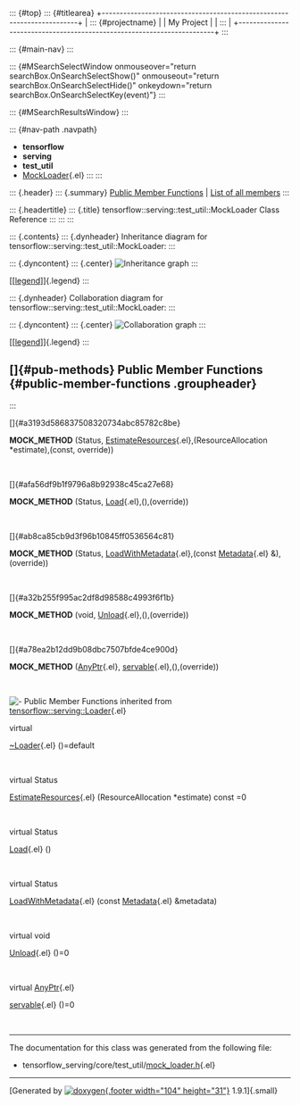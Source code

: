 ::: {#top}
::: {#titlearea}
+-----------------------------------------------------------------------+
| ::: {#projectname}                                                    |
| My Project                                                            |
| :::                                                                   |
+-----------------------------------------------------------------------+
:::

::: {#main-nav}
:::

::: {#MSearchSelectWindow onmouseover="return searchBox.OnSearchSelectShow()" onmouseout="return searchBox.OnSearchSelectHide()" onkeydown="return searchBox.OnSearchSelectKey(event)"}
:::

::: {#MSearchResultsWindow}
:::

::: {#nav-path .navpath}
-   **tensorflow**
-   **serving**
-   **test\_util**
-   [MockLoader](classtensorflow_1_1serving_1_1test__util_1_1MockLoader.html){.el}
:::
:::

::: {.header}
::: {.summary}
[Public Member Functions](#pub-methods) \| [List of all
members](classtensorflow_1_1serving_1_1test__util_1_1MockLoader-members.html)
:::

::: {.headertitle}
::: {.title}
tensorflow::serving::test\_util::MockLoader Class Reference
:::
:::
:::

::: {.contents}
::: {.dynheader}
Inheritance diagram for tensorflow::serving::test\_util::MockLoader:
:::

::: {.dyncontent}
::: {.center}
![Inheritance
graph](classtensorflow_1_1serving_1_1test__util_1_1MockLoader__inherit__graph.png)
:::

[\[[legend](graph_legend.html)\]]{.legend}
:::

::: {.dynheader}
Collaboration diagram for tensorflow::serving::test\_util::MockLoader:
:::

::: {.dyncontent}
::: {.center}
![Collaboration
graph](classtensorflow_1_1serving_1_1test__util_1_1MockLoader__coll__graph.png)
:::

[\[[legend](graph_legend.html)\]]{.legend}
:::

[]{#pub-methods} Public Member Functions {#public-member-functions .groupheader}
----------------------------------------
:::

[]{#a3193d586837508320734abc85782c8be}  

**MOCK\_METHOD** (Status,
[EstimateResources](classtensorflow_1_1serving_1_1Loader.html#ab59db26b242a2224889bc7c5c6edae40){.el},(ResourceAllocation
\*estimate),(const, override))

 

[]{#afa56df9b1f9796a8b92938c45ca27e68}  

**MOCK\_METHOD** (Status,
[Load](classtensorflow_1_1serving_1_1Loader.html#a7dadc89ccbf488aae0102368261cc692){.el},(),(override))

 

[]{#ab8ca85cb9d3f96b10845ff0536564c81}  

**MOCK\_METHOD** (Status,
[LoadWithMetadata](classtensorflow_1_1serving_1_1Loader.html#a7aebd433e4a782265d847e507f3bc824){.el},(const
[Metadata](structtensorflow_1_1serving_1_1Loader_1_1Metadata.html){.el}
&),(override))

 

[]{#a32b255f995ac2df8d98588c4993f6f1b}  

**MOCK\_METHOD** (void,
[Unload](classtensorflow_1_1serving_1_1Loader.html#addca8f4264380e5e635bbe1197f5347f){.el},(),(override))

 

[]{#a78ea2b12dd9b08dbc7507bfde4ce900d}  

**MOCK\_METHOD**
([AnyPtr](classtensorflow_1_1serving_1_1AnyPtr.html){.el},
[servable](classtensorflow_1_1serving_1_1Loader.html#a640d67dc6ca9926595d29fdfe63868c1){.el},(),(override))

 

![-](closed.png) Public Member Functions inherited from
[tensorflow::serving::Loader](classtensorflow_1_1serving_1_1Loader.html){.el}

virtual 

[\~Loader](classtensorflow_1_1serving_1_1Loader.html#ab12e7e4d5f33ade6dd73d7a30873c032){.el}
()=default

 

virtual Status 

[EstimateResources](classtensorflow_1_1serving_1_1Loader.html#ab59db26b242a2224889bc7c5c6edae40){.el}
(ResourceAllocation \*estimate) const =0

 

virtual Status 

[Load](classtensorflow_1_1serving_1_1Loader.html#a7dadc89ccbf488aae0102368261cc692){.el}
()

 

virtual Status 

[LoadWithMetadata](classtensorflow_1_1serving_1_1Loader.html#a7aebd433e4a782265d847e507f3bc824){.el}
(const
[Metadata](structtensorflow_1_1serving_1_1Loader_1_1Metadata.html){.el}
&metadata)

 

virtual void 

[Unload](classtensorflow_1_1serving_1_1Loader.html#addca8f4264380e5e635bbe1197f5347f){.el}
()=0

 

virtual [AnyPtr](classtensorflow_1_1serving_1_1AnyPtr.html){.el} 

[servable](classtensorflow_1_1serving_1_1Loader.html#a640d67dc6ca9926595d29fdfe63868c1){.el}
()=0

 

------------------------------------------------------------------------

The documentation for this class was generated from the following file:

-   tensorflow\_serving/core/test\_util/[mock\_loader.h](mock__loader_8h_source.html){.el}

------------------------------------------------------------------------

[Generated by [![doxygen](doxygen.svg){.footer width="104"
height="31"}](https://www.doxygen.org/index.html) 1.9.1]{.small}
